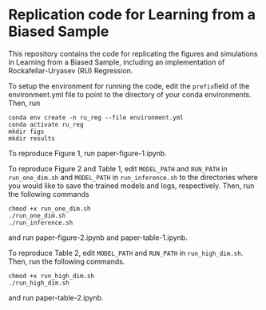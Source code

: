 # Replication code for Learning from a Biased Sample


This repository contains the code for replicating the figures and simulations in Learning from a Biased Sample, including an implementation of Rockafellar-Uryasev (RU) Regression.

To setup the environment for running the code, edit the ``prefix``field of the environment.yml file to point to the directory of your conda environments. Then, run
```
conda env create -n ru_reg --file environment.yml
conda activate ru_reg
mkdir figs
mkdir results
```

To reproduce Figure 1, run paper-figure-1.ipynb.

To reproduce Figure 2 and Table 1, edit `MODEL_PATH` and `RUN_PATH` in `run_one_dim.sh` and `MODEL_PATH` in `run_inference.sh` to the directories where you would like to save the trained models and logs, respectively. Then, run the following commands
```
chmod +x run_one_dim.sh
./run_one_dim.sh
./run_inference.sh
```

and run paper-figure-2.ipynb and paper-table-1.ipynb.

To reproduce Table 2, edit `MODEL_PATH` and `RUN_PATH` in `run_high_dim.sh`. Then, run the following commands.

```
chmod +x run_high_dim.sh
./run_high_dim.sh
```
and run paper-table-2.ipynb.



